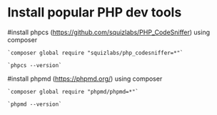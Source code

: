 # Install popular PHP dev tools

#install phpcs (<https://github.com/squizlabs/PHP_CodeSniffer>) using composer

    `composer global require "squizlabs/php_codesniffer=*"`

    `phpcs --version`

#install phpmd (<https://phpmd.org/>) using composer

    `composer global require "phpmd/phpmd=*"`

    `phpmd --version`
